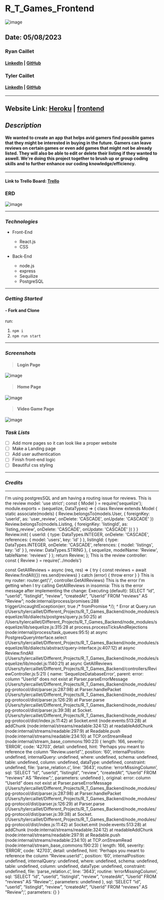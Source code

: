 # R_T_Games_Frontend
![image](./images/video_game_image.png)

## Date: 05/08/2023

### Ryan Caillet

#### [LinkedIn](https://www.linkedin.com/in/ryan-caillet/) | [GitHub](https://github.com/rycaillet)

### Tyler Caillet

#### [LinkedIn](https://www.linkedin.com/in/tyler-caillet/) | [GitHub](https://github.com/tylercaillet)

---

####

**Website Link:**
[Heroku]() |
[frontend]()
---

## **_Description_**

#### We wanted to create an app that helps avid gamers find possible games that they might be interested in buying in the future. Gamers can leave reviews on certain games or even add games that might not be already listed. They will also be able to edit or delete their listing if they wanted to aswell. We're doing this project together to brush up or group coding skills and to further enhance our coding knowledge/efficiency. 

---

#### Link to Trello Board: [Trello](https://trello.com/b/naXdDCjY/game-over-p4)

### ERD

![image](./images/ERD.png)

---

### **_Technologies_**

- Front-End

  - React.js
  - CSS

- Back-End

  - node.js
  - express
  - Sequilize
  - PostgreSQL

---

### **_Getting Started_**

#### - Fork and Clone
run: 
1. `npm i`
2. `npm run start`

---

### **_Screenshots_**

> #### **Login Page**

![image]()

> #### **Home Page**

![image]()

> #### **Video Game Page**

![image]()

### **_Task Lists_**

- [ ] Add more pages so it can look like a proper website
- [ ] Make a Landing page
- [ ] Add user authentication
- [ ] Finish front-end logic
- [ ] Beautiful css styling

---

### **_Credits_**


---
I'm using postgresSQL and am having a routing issue for reviews. This is the review model: 'use strict';
const {
  Model
} = require('sequelize');
module.exports = (sequelize, DataTypes) => {
  class Review extends Model {
    static associate(models) {
      Review.belongsTo(models.User, {
        foreignKey: 'userId',
        as: 'user_review',
        onDelete: 'CASCADE',
        onUpdate: 'CASCADE'
      })
      Review.belongsTo(models.Listing, {
        foreignKey: 'listingId',
        as: 'listing_review',
        onDelete: 'CASCADE',
        onUpdate: 'CASCADE'
      })
    }
  }
  Review.init(
    {
    userId: {
      type: DataTypes.INTEGER,
      onDelete: 'CASCADE',
      references: {
        model: 'users',
        key: 'id'
      }
    },
    listingId: {
      type: DataTypes.INTEGER,
      onDelete: 'CASCADE',
      references: {
        model: 'listings',
        key: 'id'
      }
    },
    review: DataTypes.STRING
  }, 
    {
    sequelize,
    modelName: 'Review',
    tableName: 'reviews'
    }
  );
  return Review;
};
This is the review controller: 
const { Review } = require('../models')

const GetAllReviews = async (req, res) => {
  try {
    const reviews = await Review.findAll({})
    res.send(reviews)
  } catch (error) {
    throw error
  }
}
This is my router: 
router.get('/', controller.GetAllReviews) 
This is the error I'm getting when I try calling GetAllReviews in insomnia: 
This is the error message after implementing the change: 
Executing (default): SELECT “id”, “userId”, “listingId”, “review”, “createdAt”, “UserId” FROM “reviews” AS “Review”;
node:internal/process/promises:288
            triggerUncaughtException(err, true /* fromPromise */);
            ^
Error
    at Query.run (/Users/tylercaillet/Different_Projects/R_T_Games_Backend/node_modules/sequelize/lib/dialects/postgres/query.js:50:25)
    at /Users/tylercaillet/Different_Projects/R_T_Games_Backend/node_modules/sequelize/lib/sequelize.js:315:28
    at process.processTicksAndRejections (node:internal/process/task_queues:95:5)
    at async PostgresQueryInterface.select (/Users/tylercaillet/Different_Projects/R_T_Games_Backend/node_modules/sequelize/lib/dialects/abstract/query-interface.js:407:12)
    at async Review.findAll (/Users/tylercaillet/Different_Projects/R_T_Games_Backend/node_modules/sequelize/lib/model.js:1140:21)
    at async GetAllReviews (/Users/tylercaillet/Different_Projects/R_T_Games_Backend/controllers/ReviewController.js:5:21) {
  name: ‘SequelizeDatabaseError’,
  parent: error: column “UserId” does not exist
      at Parser.parseErrorMessage (/Users/tylercaillet/Different_Projects/R_T_Games_Backend/node_modules/pg-protocol/dist/parser.js:287:98)
      at Parser.handlePacket (/Users/tylercaillet/Different_Projects/R_T_Games_Backend/node_modules/pg-protocol/dist/parser.js:126:29)
      at Parser.parse (/Users/tylercaillet/Different_Projects/R_T_Games_Backend/node_modules/pg-protocol/dist/parser.js:39:38)
      at Socket.<anonymous> (/Users/tylercaillet/Different_Projects/R_T_Games_Backend/node_modules/pg-protocol/dist/index.js:11:42)
      at Socket.emit (node:events:513:28)
      at addChunk (node:internal/streams/readable:324:12)
      at readableAddChunk (node:internal/streams/readable:297:9)
      at Readable.push (node:internal/streams/readable:234:10)
      at TCP.onStreamRead (node:internal/stream_base_commons:190:23) {
    length: 166,
    severity: ‘ERROR’,
    code: ‘42703’,
    detail: undefined,
    hint: ‘Perhaps you meant to reference the column “Review.userId”.’,
    position: ‘60’,
    internalPosition: undefined,
    internalQuery: undefined,
    where: undefined,
    schema: undefined,
    table: undefined,
    column: undefined,
    dataType: undefined,
    constraint: undefined,
    file: ‘parse_relation.c’,
    line: ‘3643’,
    routine: ‘errorMissingColumn’,
    sql: ‘SELECT “id”, “userId”, “listingId”, “review”, “createdAt”, “UserId” FROM “reviews” AS “Review”;’,
    parameters: undefined
  },
  original: error: column “UserId” does not exist
      at Parser.parseErrorMessage (/Users/tylercaillet/Different_Projects/R_T_Games_Backend/node_modules/pg-protocol/dist/parser.js:287:98)
      at Parser.handlePacket (/Users/tylercaillet/Different_Projects/R_T_Games_Backend/node_modules/pg-protocol/dist/parser.js:126:29)
      at Parser.parse (/Users/tylercaillet/Different_Projects/R_T_Games_Backend/node_modules/pg-protocol/dist/parser.js:39:38)
      at Socket.<anonymous> (/Users/tylercaillet/Different_Projects/R_T_Games_Backend/node_modules/pg-protocol/dist/index.js:11:42)
      at Socket.emit (node:events:513:28)
      at addChunk (node:internal/streams/readable:324:12)
      at readableAddChunk (node:internal/streams/readable:297:9)
      at Readable.push (node:internal/streams/readable:234:10)
      at TCP.onStreamRead (node:internal/stream_base_commons:190:23) {
    length: 166,
    severity: ‘ERROR’,
    code: ‘42703’,
    detail: undefined,
    hint: ‘Perhaps you meant to reference the column “Review.userId”.’,
    position: ‘60’,
    internalPosition: undefined,
    internalQuery: undefined,
    where: undefined,
    schema: undefined,
    table: undefined,
    column: undefined,
    dataType: undefined,
    constraint: undefined,
    file: ‘parse_relation.c’,
    line: ‘3643’,
    routine: ‘errorMissingColumn’,
    sql: ‘SELECT “id”, “userId”, “listingId”, “review”, “createdAt”, “UserId” FROM “reviews” AS “Review”;’,
    parameters: undefined
  },
  sql: ‘SELECT “id”, “userId”, “listingId”, “review”, “createdAt”, “UserId” FROM “reviews” AS “Review”;’,
  parameters: {}
}